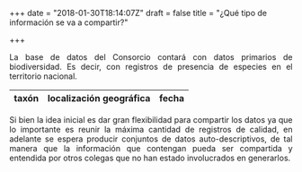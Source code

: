 +++
date = "2018-01-30T18:14:07Z"
draft = false
title = "¿Qué tipo de información se va a compartir?"

+++

<p style='text-align: justify;'>
La base de datos del Consorcio contará con datos primarios de biodiversidad. Es decir, con registros de presencia de especies en el territorio nacional.
</p>  



| **taxón** | **localización geográfica** | **fecha** |
|:---------:|:---------------------------:|:---------:|



<p style='text-align: justify;'>
Si bien la idea inicial es dar gran flexibilidad para compartir los datos ya que lo importante es reunir la máxima cantidad de registros de calidad, en adelante se espera producir conjuntos de datos auto-descriptivos, de tal manera que la información que contengan pueda ser compartida y entendida por otros colegas que no han estado involucrados en generarlos.
</p>

